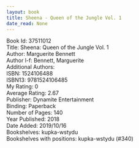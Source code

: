 ```yaml
---
layout: book
title: Sheena - Queen of the Jungle Vol. 1
date_read: None
---
```


Book Id: 37511012<br />
Title: Sheena: Queen of the Jungle Vol. 1<br />
Author: Marguerite Bennett<br />
Author l-f: Bennett, Marguerite<br />
Additional Authors: <br />
ISBN: 1524106488<br />
ISBN13: 9781524106485<br />
My Rating: 0<br />
Average Rating: 2.67<br />
Publisher: Dynamite Entertainment<br />
Binding: Paperback<br />
Number of Pages: 140<br />
Year Published: 2018<br />
Date Added: 2019/10/16<br />
Bookshelves: kupka-wstydu<br />
Bookshelves with positions: kupka-wstydu (#340)<br />

